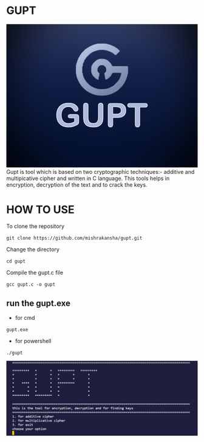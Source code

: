 # GUPT
![logo](https://github.com/mishrakansha/gupt/blob/main/logo/gupt.jpg)
Gupt is tool which is based on two cryptographic techniques:- additive and multipicative cipher and written in C language. This tools helps in encryption, decryption of the text and to crack the keys.

# HOW TO USE
To clone the repository
```
git clone https://github.com/mishrakansha/gupt.git
```
Change the directory
```
cd gupt
```
Compile the gupt.c file
```
gcc gupt.c -o gupt
```
## run the gupt.exe
* for cmd 
```
gupt.exe
```
* for powershell
```
./gupt
```

![logo](https://github.com/mishrakansha/gupt/blob/main/logo/2022-05-26%20(3).png)
